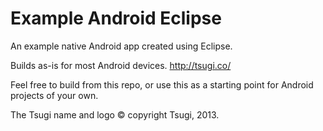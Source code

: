 Example Android Eclipse
=======================

An example native Android app created using Eclipse.

Builds as-is for most Android devices. http://tsugi.co/

Feel free to build from this repo, or use this as a starting point for Android projects of your own.

The Tsugi name and logo &copy; copyright Tsugi, 2013.
